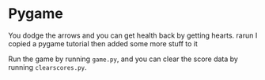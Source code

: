 # Pygame
You dodge the arrows and you can get health back by getting hearts. rarun
I copied a pygame tutorial then added some more stuff to it

Run the game by running `game.py`, and you can clear the score data by running `clearscores.py`.